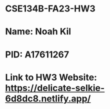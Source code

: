 # CSE134B-FA23-HW3
# Name: Noah Kil
# PID: A17611267
# Link to HW3 Website: https://delicate-selkie-6d8dc8.netlify.app/